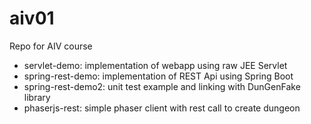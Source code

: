 # aiv01

Repo for AIV course

* servlet-demo: implementation of webapp using raw JEE Servlet
* spring-rest-demo: implementation of REST Api using Spring Boot
* spring-rest-demo2: unit test example and linking with DunGenFake library
* phaserjs-rest: simple phaser client with rest call to create dungeon